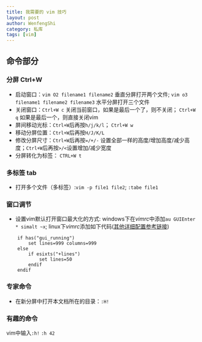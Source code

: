 ```yaml
--- 
title: 我需要的 vim 技巧
layout: post
author: WenfengShi
category: 私库
tags: [vim]
---
```


## 命令部分

### 分屏 Ctrl+W
- 启动窗口：`vim O2 filename1 filename2` 垂直分屏打开两个文件; `vim o3 filename1 filename2 filename3` 水平分屏打开三个文件
- 关闭窗口：`Ctrl+W c` 关闭当前窗口，如果是最后一个了，则不关闭；  `Ctrl+W q` 如果是最后一个，则直接关闭vim
- 屏间移动光标：`Ctrl+W`后再按`h/j/k/l`； `Ctrl+W w`
- 移动分屏位置：`Ctrl+W`后再按`H/J/K/L`
- 修改分屏尺寸：`Ctrl+W`后再按`=/+/-` 设置全部一样的高度/增加高度/减少高度；`Ctrl+W`后再按`>/<`设置增加/减少宽度
- 分屏转化为标签： `CTRL+W t`

### 多标签 tab
- 打开多个文件（多标签）:`vim -p file1 file2`; `:tabe file1`

### 窗口调节

- 设置vim默认打开窗口最大化的方式: windows下在*vimrc*中添加`au GUIEnter * simalt ~x`; linux下*vimrc*添加如下代码([其他详细配置参考链接](http://vim.wikia.com/wiki/Maximize_or_set_initial_window_size))

```vim
    if has("gui_running")
        set lines=999 columns=999
    else
        if esixts("+lines")
            set lines=50
        endif
    endif
```

### 专家命令

- 在新分屏中打开本文档所在的目录：`:H!`

### 有趣的命令

vim中输入`:h!` `:h 42`
